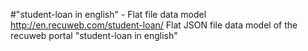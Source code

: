 #"student-loan in english" - Flat file data model
http://en.recuweb.com/student-loan/
Flat JSON file data model of the recuweb portal "student-loan in english"
